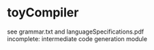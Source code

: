 # toyCompiler

see grammar.txt and languageSpecifications.pdf  
incomplete: intermediate code generation module
